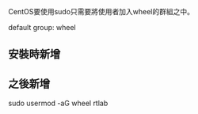CentOS要使用sudo只需要將使用者加入wheel的群組之中。

default group: wheel

## 安裝時新增

## 之後新增
sudo usermod -aG wheel rtlab
